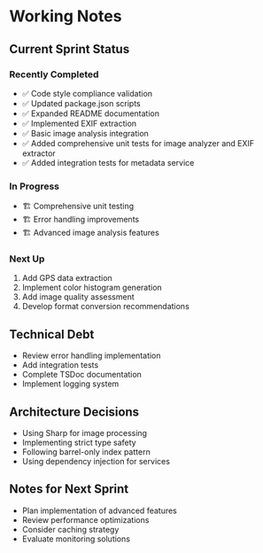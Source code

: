 # Working Notes

## Current Sprint Status

### Recently Completed

- ✅ Code style compliance validation
- ✅ Updated package.json scripts
- ✅ Expanded README documentation
- ✅ Implemented EXIF extraction
- ✅ Basic image analysis integration
- ✅ Added comprehensive unit tests for image analyzer and EXIF extractor
- ✅ Added integration tests for metadata service

### In Progress

- 🏗️ Comprehensive unit testing
- 🏗️ Error handling improvements
- 🏗️ Advanced image analysis features

### Next Up

1. Add GPS data extraction
2. Implement color histogram generation
3. Add image quality assessment
4. Develop format conversion recommendations

## Technical Debt

- Review error handling implementation
- Add integration tests
- Complete TSDoc documentation
- Implement logging system

## Architecture Decisions

- Using Sharp for image processing
- Implementing strict type safety
- Following barrel-only index pattern
- Using dependency injection for services

## Notes for Next Sprint

- Plan implementation of advanced features
- Review performance optimizations
- Consider caching strategy
- Evaluate monitoring solutions
